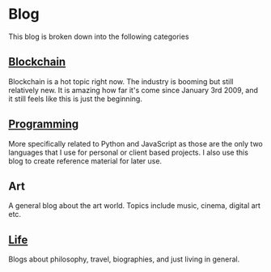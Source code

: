 # Blog

This blog is broken down into the following categories

## [Blockchain](/blog/blockchain/)
Blockchain is a hot topic right now.  The industry is booming but still relatively new.  It is amazing how far it's come since January 3rd 2009, and it still feels like this is just the beginning. 

## [Programming](/blog/programming/)
More specifically related to Python and JavaScript as those are the only two languages that I use for personal or client based projects. I also use this blog to create reference material for later use. 

## Art
A general blog about the art world.  Topics include music, cinema, digital art etc.

## [Life](/blog/life)
Blogs about philosophy, travel, biographies, and just living in general.
